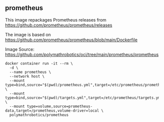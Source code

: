 prometheus
----------
This image repackages Prometheus releases from https://github.com/prometheus/prometheus/releases

The image is based on https://github.com/prometheus/prometheus/blob/main/Dockerfile

Image Source: https://github.com/polymathrobotics/oci/tree/main/prometheus/prometheus

```
docker container run -it --rm \
  -d \
  --name prometheus \
  --network host \
  --mount type=bind,source="$(pwd)/prometheus.yml",target=/etc/prometheus/prometheus.yml,readonly \
  --mount type=bind,source="$(pwd)/targets.yml",target=/etc/prometheus/targets.yml,readonly \
  --mount type=volume,source=prometheus-data,target=/prometheus,volume-driver=local \
  polymathrobotics/prometheus
```
